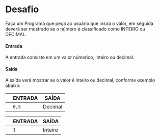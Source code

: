 # Desafio
Faça um Programa que peça ao usuário que insira o valor, em seguida deverá ser mostrado se o número é classificado como INTEIRO ou DECIMAL. 

#### Entrada 
A entrada consiste em um valor númerico, inteiro ou decimal.

#### Saída
A saída verá mostrar se o valor é inteiro ou decimal, conforme exemplo abaixo:


|                |ENTRADA                          |SAÍDA                         |
|----------------|-------------------------------|---------------
| |`0,5`            | Decimal 	            |


|                |ENTRADA                          |SAÍDA                         |
|----------------|-------------------------------|---------------
| |`1`            | Inteiro 	            |





